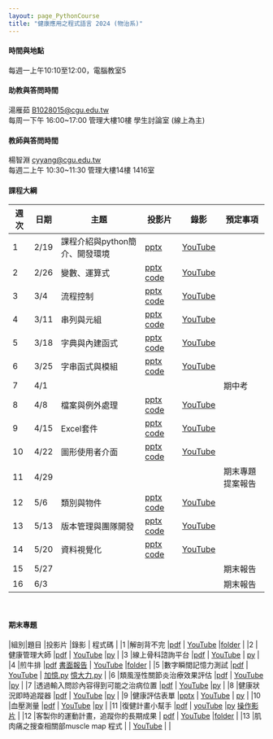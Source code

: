 ```yaml
---
layout: page_PythonCourse
title: "健康應用之程式語言 2024 (物治系)"
---
```

<!---
課程代碼 GT0174
開課序號 61033
學生人數 49人
-->

#### 時間與地點
每週一上午10:10至12:00，電腦教室5<br/>

#### 助教與答問時間
湯雁茹 B1028015@cgu.edu.tw <br/>
每周一下午 16:00~17:00 管理大樓10樓 學生討論室 (線上為主) <br/>

#### 教師與答問時間
楊智淵 cyyang@cgu.edu.tw <br/>
每週二上午 10:30~11:30 管理大樓14樓 1416室<br/>

#### 課程大綱

|週次|日期   |主題                              |投影片   |錄影       | 預定事項     |
|--- |---   |---                               |---      |---        |---          |
|1   |2/19  | 課程介紹與python簡介、開發環境    | [pptx](https://www.dropbox.com/scl/fi/618rf49bhyb4d4brsfqcs/01.pptx?rlkey=6qvnc6qm3i4fqacojhaok2gm4&dl=0)             |  [YouTube](https://youtu.be/BXqpsbl7iEw)        |          |
|2   |2/26  | 變數、運算式                     | [pptx](https://www.dropbox.com/scl/fi/a6q4047jrted5b1b1fgf0/02.pptx?rlkey=zr840se2rp0y9lfanea8yg9ey&dl=0) [code](https://www.dropbox.com/scl/fo/rlkjnk7t8vdf6ahyu37j9/AGxgDsw4d2J9a99_wt0F8rs?rlkey=8u9t842pros6k5zd003ovt2wv&dl=0)       | [YouTube](https://youtu.be/FK1JJ8RebwM)        |          |
|3   |3/4   | 流程控制                         | [pptx](https://www.dropbox.com/scl/fi/ks1yggao2bd923jpjfa7s/03.pptx?rlkey=aaf1cy6phpuo5b2imdl9fy7l9&dl=0) [code](https://www.dropbox.com/scl/fo/clqoqjy8jvfzg09u4eju7/AIS2uR9a8THHEEN7TSLkpok?rlkey=84x30objxbzep3dn0y1jo2d4u&dl=0)       | [YouTube](https://youtu.be/R-smuRewNto)        |          |
|4   |3/11  | 串列與元組                       | [pptx](https://www.dropbox.com/scl/fi/kp2tg2p485mhl2u54ftz5/04.pptx?rlkey=7dwqkvzxl33qd6s75100uer7j&dl=0) [code](https://www.dropbox.com/scl/fo/6d0hk9ibbjsdfuyt1k2gx/AK11l1iaShSEWmcuqn1bDik?rlkey=r5b8jbcna90hcyl02c1av0aml&dl=0)       | [YouTube](https://youtu.be/da-sBSt3AbU)        |          |
|5   |3/18  | 字典與內建函式                   | [pptx](https://www.dropbox.com/scl/fi/5ulzzi040q44movnaqc99/05.pptx?rlkey=rycppd6phlsh6bvg778013569&dl=0) [code](https://www.dropbox.com/scl/fo/afu03bj8rh0rxri9vxtrt/AMXIdFk3cWRx69i7lxtgjro?rlkey=1ceb561c4o19553yn944sw3gw&dl=0)       | [YouTube](https://youtu.be/sRdBv0le5Xs)        |          |
|6   |3/25  | 字串函式與模組                   | [pptx](https://www.dropbox.com/scl/fi/3c2fcjycpajfkrqmwcsbl/06.pptx?rlkey=qkdo7pbc1rn2an1dhk4bh6m7p&dl=0) [code](https://www.dropbox.com/scl/fo/n5mfwljobya9p0x4de6gz/AFL9iBz-2SU-TFOTfXl8a7A?rlkey=d8tve5gwqpfejsenqb1x42u91&dl=0)       | [YouTube](https://youtu.be/PGfVzQzwxA8)        |          |
|7   |4/1   |                                  |         |         | 期中考         |
|8   |4/8   | 檔案與例外處理                   | [pptx](https://www.dropbox.com/scl/fi/jyr0css0le8gwjwqripnn/07.pptx?rlkey=udxn6dxa4g6bohw48abakibqy&dl=0) [code](https://www.dropbox.com/scl/fo/wm24aemcdut5ke99jt68t/ACIYkqA5IcHKsO3XCIHDUFI?rlkey=fh04rjj2uyznv6vldnp7tse64&dl=0)       | [YouTube](https://youtu.be/JdwecUdfH7c)        |          |
|9   |4/15  | Excel套件                        | [pptx](https://www.dropbox.com/scl/fi/vlaw6ve4j627lwcv4ngt6/08-Excel.pptx?rlkey=wyo1mb9bms3tjlptt68g8c789&dl=0) [code](https://www.dropbox.com/scl/fo/wm24aemcdut5ke99jt68t/ACIYkqA5IcHKsO3XCIHDUFI?rlkey=fh04rjj2uyznv6vldnp7tse64&dl=0) | [YouTube](https://youtu.be/bs9yTIZY1ME)        |         |
|10  |4/22  | 圖形使用者介面                    | [pptx](https://www.dropbox.com/scl/fi/ifaboehv8hhm3jw0c1i6e/09-GUI.pptx?rlkey=f7ojjwqevz9na1ojfc1w0k0uw&dl=0) [code](https://www.dropbox.com/scl/fo/0kyh0j0gudqn7y3o7ycom/ALsS9XS4QADBLmJT4wTPiSs?rlkey=b365dyxiqdo4ptx8au4cp38sm&dl=0)   | [YouTube](https://youtu.be/6cRjNZqJwAs)        |         |
|11  |4/29  |                                  |         |         |  期末專題提案報告   |
|12  |5/6   | 類別與物件                        | [pptx](https://www.dropbox.com/scl/fi/qdz0ow46pr8kboyleophw/10.pptx?rlkey=oj7s6p40h6hsp6ls0efuq3b2c&dl=0) [code](https://www.dropbox.com/scl/fo/0kyh0j0gudqn7y3o7ycom/ALsS9XS4QADBLmJT4wTPiSs?rlkey=b365dyxiqdo4ptx8au4cp38sm&dl=0)       | [YouTube](https://youtu.be/dq7uzbYFS7w)        |         |
|13  |5/13  | 版本管理與團隊開發                | [pptx](https://www.dropbox.com/scl/fi/op2v90nq15mvq8121nrb7/11.pptx?rlkey=o4wah800fs84fzvey2msfj7e4&dl=0) [code](https://www.dropbox.com/scl/fo/0cpqzut0nhfvmu43pqj5f/AFX2XPgSkxnIeGTPze6Ml3A?rlkey=w7ezionvkg65ww8m0kg0fk68n&dl=0)       | [YouTube](https://youtu.be/Ut7cpZyClW0)        |              |
|14  |5/20  | 資料視覺化                        | [pptx](https://www.dropbox.com/scl/fi/2bfy9gyps426tunf6bdp7/12.pptx?rlkey=zznk0af4yw7332j5q6967e44a&dl=0) [code](https://www.dropbox.com/scl/fo/5o9oqbbtmbmpyeuxs7z30/AFnhBaA3f88gzbttQPyCUfQ?rlkey=w0bcex1l4cm5v2r10hzr9nu6z&dl=0)       | [YouTube](https://youtu.be/4COPRj1V-7A)        |         |
|15  |5/27  |                                  |         |         |  期末報告      |
|16  |6/3   |                                  |         |         |  期末報告      |

<br/>

#### 期末專題

|組別|題目                               |投影片                  |錄影 | 程式碼  |
|1   |解剖背不完                         |[pdf](https://www.dropbox.com/scl/fi/00t6gj6oafuxjnhqzglkn/_.pdf?rlkey=5yj1ae9guhir4vbv666g19ify&dl=0)                       | [YouTube](https://youtu.be/DNtP9B4k1mk)       |[folder](https://www.dropbox.com/scl/fo/3gyjtbigjk188h8mnokq6/AOtISuOAF7Cq3oNN-yxoCmk?rlkey=327zksqffmynytyaavtc2lx2i&dl=0)        |
|2   |健康管理大師                       |[pdf](https://www.dropbox.com/scl/fi/8k3luufxxzjbmiysotemk/B1209125_B1209125_.pdf?rlkey=tmm3fsizfrpg0o747jrsg9yia&dl=0)                       | [YouTube](https://youtu.be/AM-hp5TiP1g)       |[py](https://www.dropbox.com/scl/fi/1isjuxevgob0gsuybpg8s/code.py?rlkey=au6drh5xxsklyck56ncb0dw89&dl=0)        |
|3   |線上骨科諮詢平台                   |[pdf](https://www.dropbox.com/scl/fi/67mvtigj3ytakeoa49b9l/.pdf?rlkey=7f9u7fbgwt93qpb36flskccmw&dl=0)                      | [YouTube](https://youtu.be/HIuPj-w2l8I)       | [py](https://www.dropbox.com/scl/fi/zh8fs7zmz5j9rju2bep0p/project.py?rlkey=6dfuzehdww8yeap3zpy96f7fr&dl=0)       |
|4   |煎牛排                             |[pdf](https://www.dropbox.com/scl/fi/jfjxd7j9y6xeev196wy67/Food-Journal-PPT.pdf?rlkey=w5xl9tgocpfxrhal765v9df04&dl=0) [書面報告](https://www.dropbox.com/scl/fi/gax7owa1df200cb0ex21w/.pdf?rlkey=lnhg1kigimiddh3hwizokvypb&dl=0)                      | [YouTube](https://youtu.be/f0o6bOq6YEs)        |[folder](https://www.dropbox.com/scl/fo/liufhtzycan7rqdfqrx14/ANHzOaAhLIcohsCmeIsisKI?rlkey=vf9i8jto80hxjd20f9e4t3p7y&dl=0)        |
|5   |數字瞬間記憶力測試                  |[pdf](https://www.dropbox.com/scl/fi/bduauvcmsk7hms1h4f3gi/_.pdf?rlkey=ox4dbr9sg2qj5l2fhwixd3267&dl=0)                       | [YouTube](https://youtu.be/jDm2WsKoFKI)        | [加憶.py](https://www.dropbox.com/scl/fi/318fzyvjtfrvqpweu0mp0/.py?rlkey=1g3k8igicr72xdysx9gk9mkct&dl=0) [憶大力.py](https://www.dropbox.com/scl/fi/eowz3qv99h7i8pacc438u/.py?rlkey=p08kq9iyko5xy2r4eyk4qopk4&dl=0)       |
|6   |類風溼性關節炎治療效果評估          |[pdf](https://www.dropbox.com/scl/fi/81vxik4nh3qhiwmzy4gfd/.pdf?rlkey=0v9cflitocfp84xq9jcxyzomi&dl=0)                       | [YouTube](https://youtu.be/oYILkIvXwaw)       |[py](https://www.dropbox.com/scl/fi/x821evwpxyu9eq81yhcf2/.py?rlkey=138jwmduowcgzyl5aqeh3x576&dl=0)        |
|7   |透過輸入問診內容得到可能之治病位置  |[pdf](https://www.dropbox.com/scl/fi/g3ij7pwgzq9ojb9a87tvq/.pdf?rlkey=bo59w89us1trja282pt45jvti&dl=0)                       | [YouTube](https://youtu.be/B5GtDDhBb_4)       |[py](https://www.dropbox.com/scl/fi/sry2kbfkdwzl6sp9czg4j/code.py?rlkey=ng7dro4nhxphtk0memvouiigp&dl=0)        |
|8   |健康狀況即時追蹤器                  |[pdf](https://www.dropbox.com/s/jbj5hsn4nm7kynk/%E5%81%A5%E5%BA%B7%E6%87%89%E7%94%A8%E4%B9%8B%E7%A8%8B%E5%BC%8F%E8%AA%9E%E8%A8%80%E6%9C%9F%E6%9C%AB%E5%A0%B1%E5%91%8A%20%E7%AC%AC%E5%85%AB%E7%B5%84.pdf?dl=0)                       | [YouTube](https://youtu.be/IQYZMGW_a9Q)       |[py](https://www.dropbox.com/scl/fi/805i1edd18c18ni9480b2/healthTracker.py?rlkey=q8c611t3fx1ft5vgotndf17iz&dl=0)        |
|9   |健康評估表單                        |[pptx](https://www.dropbox.com/scl/fi/xxc8djsktrjw65iw3wmtq/.pptx?rlkey=8nddqlfvcbgtpe5xxk1rqj1gi&dl=0)                       | [YouTube](https://youtu.be/Q9I9YrjkFAU)       | [py](https://www.dropbox.com/scl/fi/8woitjdo7ebzaxokifz83/.py?rlkey=hwr80m3g4yvxpigwnpaqh9obc&dl=0)       |
|10  |血壓測量                            |[pdf](https://www.dropbox.com/scl/fi/vl7uhurk34p8sensyrdmh/.pdf?rlkey=mnu5j4nppi8wn6oxl9lwdzi21&dl=0)                       | [YouTube](https://youtu.be/BRXIFtnCQhQ)       |[py](https://www.dropbox.com/scl/fi/oaimre3b16qrx816geg5k/code.py?rlkey=7xgcsg96o80hehh1gne5912wa&dl=0)        |
|11  |復健計畫小幫手                      |[pdf](https://www.dropbox.com/scl/fi/fids3aecsb5vrxxxuso1u/_.pdf?rlkey=drmmym1qzcc7v93i0kioy7zgm&dl=0)                       | [youTube](https://youtu.be/I8NVYbzZq4Q)       |[py](https://www.dropbox.com/scl/fi/fids3aecsb5vrxxxuso1u/_.pdf?rlkey=drmmym1qzcc7v93i0kioy7zgm&dl=0) [操作影片](https://www.dropbox.com/scl/fi/cgj11iv1d3wvo8ka1ut56/.mp4?rlkey=d5f47qkxk844f5ojrzl2e9vd0&dl=0)       |
|12  |客製你的運動計畫，追蹤你的長期成果  | [pdf](https://www.dropbox.com/s/gi8mm836ub1lej5/%E5%AE%A2%E8%A3%BD%E4%BD%A0%E7%9A%84%E9%81%8B%E5%8B%95%E8%A8%88%E7%95%AB%EF%BC%8C%E8%BF%BD%E8%B9%A4%E4%BD%A0%E7%9A%84%E9%95%B7%E6%9C%9F%E6%88%90%E6%9E%9C%EF%BC%81.pdf?dl=0)                      | [YouTube](https://youtu.be/wAikN8j6dKI)       |[folder](https://www.dropbox.com/scl/fo/a7olrjxfpxidqknosa9se/AE7kBE-C5nC2RM1Wpee59Ww?rlkey=3yqzp4g6fgtkvssb4nj5mcx29&dl=0)        |
|13  |肌肉痛之搜查相關部muscle map 程式   |                       | [YouTube](https://youtu.be/beD48Vjhsqs)       |        |

<br/>
